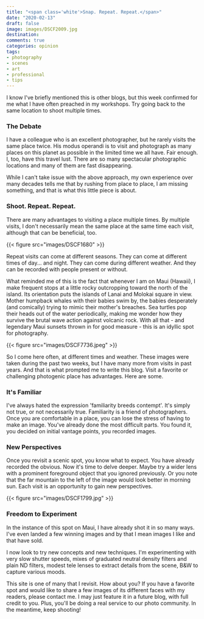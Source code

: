 ```yaml
---
title: "<span class='white'>Snap. Repeat. Repeat.</span>"
date: "2020-02-13"
draft: false
image: images/DSCF2009.jpg
destination:
comments: true
categories: opinion
tags:
- photography
- scenes
- art
- professional
- tips
---
```


I know I've briefly mentioned this is other blogs, but this week confirmed for me what I have often preached in my workshops. Try going back to the same location to shoot multiple times. 

### The Debate

I have a colleague who is an excellent photographer, but he rarely visits the same place twice. His modus operandi is to visit and photograph as many places on this planet as possible in the limited time we all have. Fair enough. I, too, have this travel lust. There are so many spectacular photographic locations and many of them are fast disappearing. 

While I can't take issue with the above approach, my own experience over many decades tells me that by rushing from place to place, I am missing something, and that is what this little piece is about.

### Shoot. Repeat. Repeat. 

There are many advantages to visiting a place multiple times. By multiple visits, I don't necessarily mean the same place at the same time each visit, although that can be beneficial, too. 

{{< figure src="images/DSCF1680" >}}

Repeat visits can come at different seasons. They can come at different times of day... and night. They can come during different weather. And they can be recorded with people present or without. 

What reminded me of this is the fact that whenever I am on Maui (Hawaii), I make frequent stops at a little rocky outcropping toward the north of the island. Its orientation puts the islands of Lanai and Molokai square in view. Mother humpback whales with their babies swim by, the babies desperately (and comically) trying to mimic their mother's breaches. Sea turtles pop their heads out of the water periodically, making me wonder how they survive the brutal wave action against volcanic rock. With all that - and legendary Maui sunsets thrown in for good measure - this is an idyllic spot for photography. 

{{< figure src="images/DSCF7736.jpeg" >}}

So I come here often, at different times and weather. These images were taken during the past two weeks, but I have many more from visits in past years. And that is what prompted me to write this blog. Visit a favorite or challenging photogenic place has advantages. Here are some.

### It's Familiar
I've always hated the expression 'familiarity breeds contempt'. It's simply not true, or not necessarily true. Familiarity is a friend of photographers. Once you are comfortable in a place, you can lose the stress of having to make an image. You've already done the most difficult parts. You found it, you decided on initial vantage points, you recorded images.

### New Perspectives
Once you revisit a scenic spot, you know what to expect. You have already recorded the obvious. Now it's time to delve deeper. Maybe try a wider lens with a prominent foreground object that you ignored previously. Or you note that the far mountain to the left of the image would look better in morning sun. Each visit is an opportunity to gain new perspectives. 

{{< figure src="images/DSCF1799.jpg" >}}

### Freedom to Experiment
In the instance of this spot on Maui, I have already shot it in so many ways. I've even landed a few winning images and by that I mean images I like and that have sold. 

I now look to try new concepts and new techniques. I'm experimenting with very slow shutter speeds, mixes of graduated neutral density filters and plain ND filters, modest tele lenses to extract details from the scene, B&W to capture various moods. 

This site is one of many that I revisit. How about you? If you have a favorite spot and would like to share a few images of its different faces with my readers, please contact me. I may just  feature it in a future blog, with full credit to you. Plus, you'll be doing a real service to our photo community. In the meantime, keep shooting!


